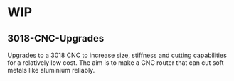 # WIP

## 3018-CNC-Upgrades
Upgrades to a 3018 CNC to increase size, stiffness and cutting capabilities for a relatively low cost. The aim is to make a CNC router that can cut soft metals like aluminium reliably.
